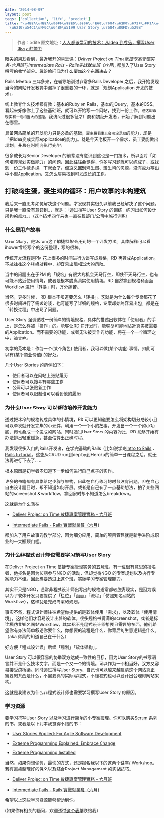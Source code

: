 ```yaml
---
date: "2014-08-09"
layout: post
tags: ['collection', 'life', 'product']
title: "\u4EBA\u4EBA\u90FD\u8BE5\u5B66\u4E60\u7684\u6280\u672F\uFF1A\u4ECE Idea \u5230\
  \u6210\u54C1\uFF0C\u64B0\u5199 User Story \u7684\u80FD\u529B"
---
```


>作者：xdite 原文地址：<a href="//blog.xdite.net/posts/2014/05/29/from-idea-to-product-user-story" target="_blank">人人都该学习的技术：从Idea 到成品，撰写User Story 的能力</a>

眼尖的朋友看到，最近我开的两堂课：*Deliver Project on Time敏捷专案管理实务-六月班*与*Intermediate Rails - Rails实战就业班（六月)*, 都加入了User Story撰写的教学部分。纷纷偷问我为什么要加这个东西进去？

Rails Meetup 三年多来，在辅导培训过非常多Rails Developer 之后，我开始发现当今的网站开发教育中漏掉了很重要的一环，就是「规划Application 开发的技术」。

<!--more-->

线上教育什么技术都有教：基本的Ruby on Rails，基本的jQuery，基本的CSS。看起来好像你上了这些基础班，就可以开始写一个网站，找到一份工作。```但这却跟现实有一段相当大的差距。```我访问过很多征才厂商和初级开发者，开始了解到问题出在哪里。

具备网站简单的开发能力只是必备的基础，```雇主最看重且会决定录取```的能力，却是「把Idea变成实际Application的能力」。就是今天老板开一个需求，员工要能做出规划，并且在时间内执行完毕。

很多成长为Senior Developer 的前辈没有意识到这也是一门技术，所以面对「如何培养规划实做能力」的问题，因此往往会觉得，你多写习题就可以练成了，或找到一份工作被多操一下就会了。但这又回到鸡生蛋、蛋生鸡的问题，没有能力写出中小型Application，又怎么容易找到可以成长的工作。

## 打破鸡生蛋，蛋生鸡的循环：用户故事的木构建筑

我后来一直思考如何解决这个问题。才发现其实很久以前我已经解决了这个问题，只是我一直没有意识到..，就是：「透过撰写User Story 的训练，练习出如何设计架构的能力。」(这个技术四年来也一直在我部门/公司中施行训练）

### 什么是用户故事

User Story，是Scrum这个敏捷框架会用到的一个开发方法。具体解释可以看ihower曾经写个的这份整理，写的很棒。

传统开发流程是PM 花上很多的时间进行访谈写成规格，RD 再转成Application。不过往往这个转换过程中，却容易出现相当大的风险。

当中的问题出在于PM 的「规格」有很大的机会天马行空，即使不天马行空，也有可能不贴近使用情境，或者是根本脱离真实使用情境。RD 自然拿到规格和画面Workflow 进行「转换」时，万分痛苦。

当然，更多时候， RD 根本不知道要怎么「转换」。这就是为什么每个专案都花了很多时间进行了需求访谈，也可能写了详细的规格，专案却始终容易出包，都是在「转换过程」中出现了问题。

User Story 强调透过一份简单的情境规格，具体的描述出软体在「使用者」的手上，是怎么样被「操作」的。能够让RD 在开发时，能够尽可能地贴近真实被需要的Application。而不需要的功能，或者无法被实作的功能，将在一个一个循环之中，被舍弃。

初学的范本是：作为一个(某个角色) 使用者，我可以做(某个功能) 事情，如此可以有(某个商业价值) 的好处。

几个User Stories 的范例如下：

+ 使用者可以在网站上张贴履历
+ 使用者可以搜寻有哪些工作
+ 公司可以张贴新工作
+ 使用者可以限制谁可以看到他的履历

### 为什么User Story 可以帮助培养开发能力

透过把冰冷的规格转成具体的小情境，RD 可以更知道要怎么将架构切分成较小且可以单次就开发完毕的小元件。利用一个一个小的故事，开发出一个一个的小功能，再堆叠成一个完成的网站。同时透过User Story 的内容对比，RD 能够开始有办法排出轻重缓急，甚至估算出正确时程。

我发现很多入门的Rails开发者，在学完基础的Rails（比如说学完<a target="_balnk" href="//railsbridge-docs-zh-tw.herokuapp.com/docs/"><font><font class="">Intro to Rails</font></font></a> 、 <a target="_balnk" href="//railstutorial-china.org/"><font><font class="">Rails turtorial</font></font></a>。这些从CRUD run到deploy到Heroku的简单一日课程之后。就无法再进行下去了.. ..

根本原因是初学者不知道下一步如何进行自己点子的实作。

许多的书籍都有具体给定步骤与架构，因此在自行练习的时候没有问题，但在自己自由设计题目时，却不知道如何开展。或者是自己有了一点基础想法，拍了某​​些网站的screenshot & workflow。拿回家时却不知道怎么breakdown。

这就是为什么我在

+ <a  target="_balnk" href="//rocodev.kktix.cc/events/agile-project-managment">Deliver Project on Time 敏捷專案管理實務 - 六月班</a>

+ <a  target="_balnk" href="//rocodev.kktix.cc/events/intermediate-rails-2014-06">Intermediate Rails - Rails 實戰就業班（六月)</a>

都加入了用户故事的教学部分，因为细分应用，简单的项目管理就是新手进阶成职业的一大瓶颈门槛。

### 为什么非程式设计师也需要学习撰写User Story

在Deliver Project on Time 敏捷专案管理实务的五月班，有一位很有意思的报名者，他报名是因为长期参与NGO 的活动，但却觉得NGO 的专案规划以及执行专案能力不佳。因此想要透过上这个班，实际学习专案管理能力。

其实不只是NGO，通常非程式设计师出写出的规格通常都较脱离现实，是因为误以为了软体开发只要提供了「栏位」「画面」「流程」「仿照知名网站的Workflow），这样就是完成专案的规划。

事实不然，程式设计师往往希望你提供的是软体使用「需求」，以及软体「使用情境」，这样他们才容易设计出好的软体。很多规格书满满的screenshot，或者是标注模仿某知名网站Workflow。其实都不是程式设计师想要且需要的东西，他们希望你有办法简单叙述你要什么，你想要的流程是什么，你背后的生意逻辑是什么。（aka 你真的知道自己在干什么）

好方便「程式设计师」后续「规划」「软体架构」。

User Story 可以很容易的协助双方达成一致性的目标，因为User Story的书写语言并不是什么技术文字，而是一个又一个的情境。可以作为一个相当好，双方又容易接受的桥梁。同时透过撰写User Story，自己也可以越来越厘清这个网站真正需要的东西是什么，不需要真的实际写程式，不懂程式也可以设计出合理的网站架构。

这就是我建议为什么非程式设计师也需要学习撰写User Story 的原因。

### 学习资源

要学习撰写User Story 以及学习进行简单的小专案管理。你可以购买Scrum 系列的书，或者是以下几本我觉得不错的书：

+ <a  target="_balnk" href="//www.amazon.com/User-Stories-Applied-Software-Development/dp/0321205685/ref=pd_sim_b_6?ie=UTF8&amp;refRID=1DNNH8XATJPHK5XRKMFS">User Stories Applied: For Agile Software Development</a>

+ <a target="_balnk" href="//www.amazon.com/Extreme-Programming-Explained-Embrace-Edition/dp/0321278658">Extreme Programming Explained: Embrace Change</a>

+ <a target="_balnk" href="//www.amazon.com/Extreme-Programming-Installed-Ron-Jeffries/dp/0201708426/ref=sr_1_1?s=books&amp;ie=UTF8&amp;qid=1401342352&amp;sr=1-1&amp;keywords=extreme+programming+installed">Extreme Programming Installed</a>

当然，如果你想偷懒，最快的方式，还是报名我以下的这两个讲座/ Workshop。我有直接整理好的讲义以及结合Project Management 的实战技巧。

+ <a target="_balnk" href="//rocodev.kktix.cc/events/agile-project-managment">Deliver Project on Time 敏捷專案管理實務 - 六月班</a>

+ <a  target="_balnk" href="//rocodev.kktix.cc/events/intermediate-rails-2014-06">Intermediate Rails - Rails 實戰就業班（六月)</a>

希望以上这些学习资源能够帮助到你。

(如果你有相关的疑问，欢迎透过<a target="_balnk" href="//learn-rails.today/pages/contact"><font><font class="goog-text-highlight">这个表单</font></font></a>联络我）

